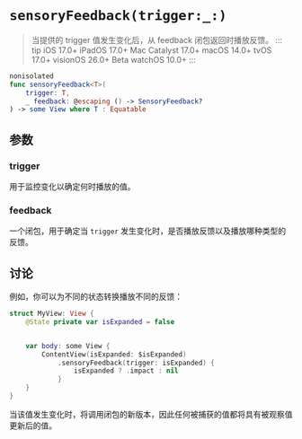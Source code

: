 # `sensoryFeedback(trigger:_:)`

> 当提供的 trigger 值发生变化后，从 feedback 闭包返回时播放反馈。
> ::: tip
> iOS 17.0+
> iPadOS 17.0+
> Mac Catalyst 17.0+
> macOS 14.0+
> tvOS 17.0+
> visionOS 26.0+
> Beta
> watchOS 10.0+
> :::

```swift
nonisolated
func sensoryFeedback<T>(
    trigger: T,
    _ feedback: @escaping () -> SensoryFeedback?
) -> some View where T : Equatable
```

## 参数

### trigger

用于监控变化以确定何时播放的值。

### feedback

一个闭包，用于确定当 `trigger` 发生变化时，是否播放反馈以及播放哪种类型的反馈。

## 讨论

例如，你可以为不同的状态转换播放不同的反馈：

```swift
struct MyView: View {
    @State private var isExpanded = false


    var body: some View {
        ContentView(isExpanded: $isExpanded)
            .sensoryFeedback(trigger: isExpanded) {
                isExpanded ? .impact : nil
            }
    }
}
```

当该值发生变化时，将调用闭包的新版本，因此任何被捕获的值都将具有被观察值更新后的值。
